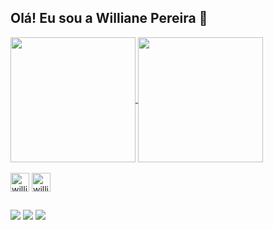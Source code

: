 ## Olá! Eu sou a Williane Pereira 👋

<a href="https://github.com/Williane28/github-readme-stats">
  <img height=200 align="center" src="https://github-readme-stats.vercel.app/api?username=Williane28&show_icons=true&theme=neon&card_widht=50" />
</a>
<a href="https://github.com/Williane28/convoychat">
  <img height=200 align="center" src="https://github-readme-stats.vercel.app/api/top-langs?username=Williane28&layout=compact&langs_count=8&card_width=50&theme=neon" />
</a>

<div style="display: inline_block"><br>
  <img align="center" alt="willi-html" height="30" widht="40" src="https://cdn.jsdelivr.net/gh/devicons/devicon/icons/html5/html5-original.svg">
  <img align="center" alt="willi-cplusplus" height="30" widht="40" src="https://cdn.jsdelivr.net/gh/devicons/devicon/icons/cplusplus/cplusplus-original.svg"> 
</div>

##

<div>
  <a href="malito:willianepereira44@gmail.com" target="_blank" rel="external1"><img src="https://img.shields.io/badge/Gmail-D14836?style=for-the-badge&logo=gmail&logoColor=white" target="_blank"></a>
  <a href="https://instagram.com/_willi28?utm_source=qr&igshid=MzNlNGNkZWQ4Mg%3D%3D" target="_blank" rel="external1"><img src="https://img.shields.io/badge/Instagram-E4405F?style=for-the-badge&logo=instagram&logoColor=white" target="_blank"></a>
  <a href="www.linkedin.com/in/willianepereira" target="_blank" rel="external1"><img src="https://img.shields.io/badge/LinkedIn-0077B5?style=for-the-badge&logo=linkedin&logoColor=white" target="_blank"></a>
  
</div>

